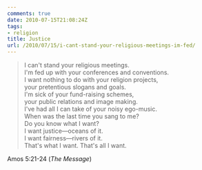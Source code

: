 ```yaml
---
comments: true
date: 2010-07-15T21:08:24Z
tags:
- religion
title: Justice
url: /2010/07/15/i-cant-stand-your-religious-meetings-im-fed/
---
```


<blockquote>I can't stand your religious meetings.<br />
   I'm fed up with your conferences and conventions.<br />
I want nothing to do with your religion projects,<br />
   your pretentious slogans and goals.<br />
I'm sick of your fund-raising schemes,<br />
   your public relations and image making.<br />
I've had all I can take of your noisy ego-music.<br />
   When was the last time you sang to me?<br />
Do you know what I want?<br />
   I want justice—oceans of it.<br />
I want fairness—rivers of it.<br />
   That's what I want. That's all I want.</p></blockquote>
<div class="attribution">Amos 5:21-24 (<em>The Message</em>)</div>
